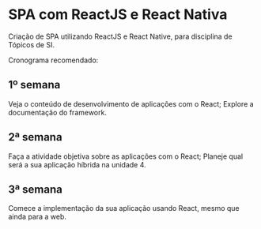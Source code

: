 # SPA com ReactJS e React Nativa
Criação de SPA utilizando ReactJS e React Native, para disciplina de Tópicos de SI.

Cronograma recomendado:

## 1º semana
Veja o conteúdo de desenvolvimento de aplicações com o React;
Explore a documentação do framework.

## 2ª semana
Faça a atividade objetiva sobre as aplicações com o React;
Planeje qual será a sua aplicação híbrida na unidade 4.

## 3ª semana
Comece a implementação da sua aplicação usando React, mesmo que ainda para a web. 
